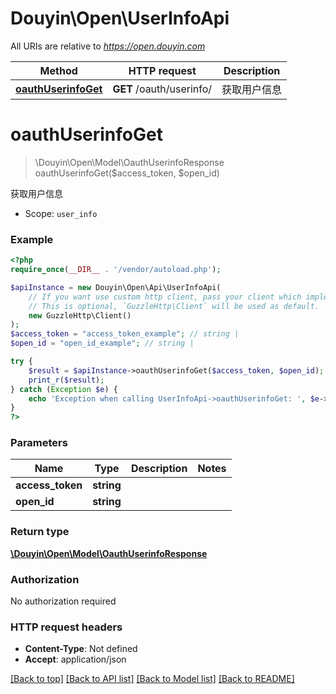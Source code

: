 # Douyin\Open\UserInfoApi

All URIs are relative to *https://open.douyin.com*

Method | HTTP request | Description
------------- | ------------- | -------------
[**oauthUserinfoGet**](UserInfoApi.md#oauthuserinfoget) | **GET** /oauth/userinfo/ | 获取用户信息

# **oauthUserinfoGet**
> \Douyin\Open\Model\OauthUserinfoResponse oauthUserinfoGet($access_token, $open_id)

获取用户信息

* Scope: `user_info`

### Example
```php
<?php
require_once(__DIR__ . '/vendor/autoload.php');

$apiInstance = new Douyin\Open\Api\UserInfoApi(
    // If you want use custom http client, pass your client which implements `GuzzleHttp\ClientInterface`.
    // This is optional, `GuzzleHttp\Client` will be used as default.
    new GuzzleHttp\Client()
);
$access_token = "access_token_example"; // string | 
$open_id = "open_id_example"; // string | 

try {
    $result = $apiInstance->oauthUserinfoGet($access_token, $open_id);
    print_r($result);
} catch (Exception $e) {
    echo 'Exception when calling UserInfoApi->oauthUserinfoGet: ', $e->getMessage(), PHP_EOL;
}
?>
```

### Parameters

Name | Type | Description  | Notes
------------- | ------------- | ------------- | -------------
 **access_token** | **string**|  |
 **open_id** | **string**|  |

### Return type

[**\Douyin\Open\Model\OauthUserinfoResponse**](../Model/OauthUserinfoResponse.md)

### Authorization

No authorization required

### HTTP request headers

 - **Content-Type**: Not defined
 - **Accept**: application/json

[[Back to top]](#) [[Back to API list]](../../README.md#documentation-for-api-endpoints) [[Back to Model list]](../../README.md#documentation-for-models) [[Back to README]](../../README.md)

